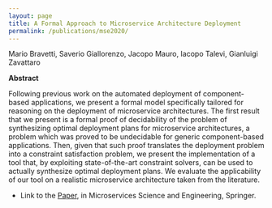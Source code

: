 ```yaml
---
layout: page
title: A Formal Approach to Microservice Architecture Deployment
permalink: /publications/mse2020/
---
```


Mario Bravetti, Saverio Giallorenzo, Jacopo Mauro, Iacopo Talevi, Gianluigi Zavattaro

**Abstract**

Following previous work on the automated deployment of component-based applications, we present a formal model specifically tailored for reasoning on the deployment of microservice architectures. The first result that we present is a formal proof of decidability of the problem of synthesizing optimal deployment plans for microservice architectures, a problem which was proved to be undecidable for generic component-based applications. Then, given that such proof translates the deployment problem into a constraint satisfaction problem, we present the implementation of a tool that, by exploiting state-of-the-art constraint solvers, can be used to actually synthesize optimal deployment plans. We evaluate the applicability of our tool on a realistic microservice architecture taken from the literature.

- Link to the [Paper](mse2020.pdf), in Microservices Science and Engineering, Springer.

